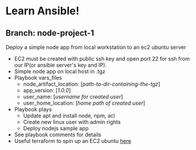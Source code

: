 # Learn Ansible!

## Branch: node-project-1

Deploy a simple node app from local workstation to an ec2 ubuntu server

- EC2 must be created with public ssh key and open port 22 for ssh from our IP(or ansible server's key and IP).
- Simple node app on local host in .tgz
- Playbook vars_files
    - node_artifact_location: [_path-to-dir-containing-the-tgz_]
    - app_version: [_1.0.0_]
    - user_name: [_username for created user_]
    - user_home_location: [_home path of created user_]
- Playbook plays
    - Update apt and install node, npm, acl
    - Create new linux user with admin rights
    - Deploy nodejs sample app
- See playbook comments for details
- Useful terraform to spin up an EC2 ubuntu [here](https://github.com/thelongestyard/terraform-demo/blob/deploy-1-ec2-ubuntu/README.md)

